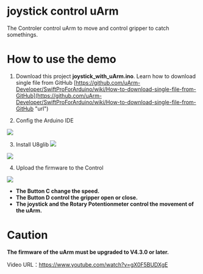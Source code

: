# joystick control uArm

The Controler control uArm to move and control gripper to catch somethings.

# How to use the demo
1. Download this project **joystick_with_uArm.ino**. 
   Learn how to download single file from GitHub [https://github.com/uArm-Developer/SwiftProForArduino/wiki/How-to-download-single-file-from-GitHub](https://github.com/uArm-Developer/SwiftProForArduino/wiki/How-to-download-single-file-from-GitHub "url")

2. Config the Arduino IDE

![](https://github.com/uArm-Developer/Controller/blob/master/scene_demo/joystick_with_uArm/image/tool_set.jpg)

3. Install U8glib
![](https://github.com/uArm-Developer/Controller/blob/master/scene_demo/joystick_with_uArm/image/install_lib.jpg) 

![](https://github.com/uArm-Developer/Controller/blob/master/scene_demo/joystick_with_uArm/image/u8glib.jpg)

4. Upload the firmware to the Control

![](https://github.com/uArm-Developer/Controller/blob/master/scene_demo/joystick_with_uArm/image/upload.jpg)

- **The Button C change the speed.**
- **The Button D control the gripper open or close.** 
- **The joystick and the Rotary Potentionmeter control the movement of the uArm.**

# Caution
**The firmware of the uArm must be upgraded to V4.3.0 or later.**

Video URL：https://www.youtube.com/watch?v=gX0F5BUDXgE 
